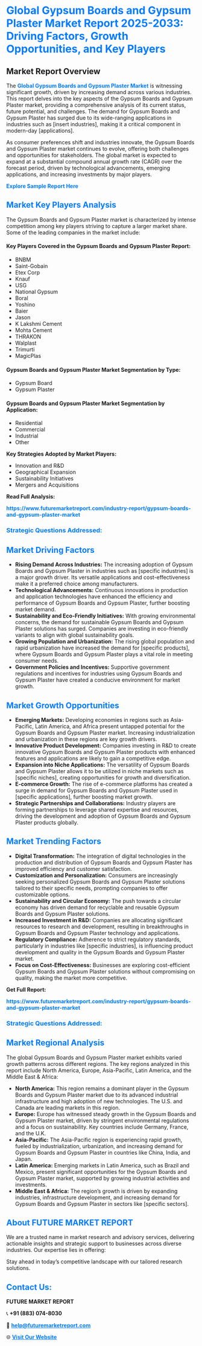 <h1 style="color: #007BFF;">Global Gypsum Boards and Gypsum Plaster Market Report 2025-2033: Driving Factors, Growth Opportunities, and Key Players</h1>

<section id="overview">
<h2>Market Report Overview</h2>
<p>The <a href="https://www.futuremarketreport.com/industry-report/gypsum-boards-and-gypsum-plaster-market" style="color: #007BFF; text-decoration: none;"><strong>Global Gypsum Boards and Gypsum Plaster Market</strong></a> is witnessing significant growth, driven by increasing demand across various industries. This report delves into the key aspects of the Gypsum Boards and Gypsum Plaster market, providing a comprehensive analysis of its current status, future potential, and challenges. The demand for Gypsum Boards and Gypsum Plaster has surged due to its wide-ranging applications in industries such as [insert industries], making it a critical component in modern-day [applications].</p>
<p>As consumer preferences shift and industries innovate, the Gypsum Boards and Gypsum Plaster market continues to evolve, offering both challenges and opportunities for stakeholders. The global market is expected to expand at a substantial compound annual growth rate (CAGR) over the forecast period, driven by technological advancements, emerging applications, and increasing investments by major players.</p>
</section>

<section id="overview">
<p><a href="https://www.futuremarketreport.com/request-sample/reportId=56376" style="color: #007BFF; text-decoration: none;"><strong>Explore Sample Report Here</strong></a></p>
</section>

<section id="key-players">
<h2 style="color: #007BFF;">Market Key Players Analysis</h2>
<p>The Gypsum Boards and Gypsum Plaster market is characterized by intense competition among key players striving to capture a larger market share. Some of the leading companies in the market include:</p>
<h4>Key Players Covered in the Gypsum Boards and Gypsum Plaster Report:</h4>
<ul><li>BNBM</li><li>Saint-Gobain</li><li>Etex Corp</li><li>Knauf</li><li>USG</li><li>National Gypsum</li><li>Boral</li><li>Yoshino</li><li>Baier</li><li>Jason</li><li>K Lakshmi Cement</li><li>Mohta Cement</li><li>THRAKON</li><li>Walplast</li><li>Trimurti</li><li>MagicPlas</li></ul>
<h4>Gypsum Boards and Gypsum Plaster Market Segmentation by Type:</h4>
<ul><li>Gypsum Board</li><li>Gypsum Plaster</li></ul>

<h4>Gypsum Boards and Gypsum Plaster Market Segmentation by Application:</h4>
<ul><li>Residential</li><li>Commercial</li><li>Industrial</li><li>Other</li></ul>
<p><strong>Key Strategies Adopted by Market Players:</strong></p>
<ul>
<li>Innovation and R&D</li>
<li>Geographical Expansion</li>
<li>Sustainability Initiatives</li>
<li>Mergers and Acquisitions</li>
</ul>
</section>

<section>
<p><strong>Read Full Analysis: </strong></p><a href="https://www.futuremarketreport.com/industry-report/gypsum-boards-and-gypsum-plaster-market" style="color: #007BFF; text-decoration: none;"><strong>https://www.futuremarketreport.com/industry-report/gypsum-boards-and-gypsum-plaster-market</strong></a>
<h3 style="color: #007BFF;">Strategic Questions Addressed:</h3>
</section>

<section id="driving-factors">
<h2 style="color: #007BFF;">Market Driving Factors</h2>
<ul>
<li><strong>Rising Demand Across Industries:</strong> The increasing adoption of Gypsum Boards and Gypsum Plaster in industries such as [specific industries] is a major growth driver. Its versatile applications and cost-effectiveness make it a preferred choice among manufacturers.</li>
<li><strong>Technological Advancements:</strong> Continuous innovations in production and application technologies have enhanced the efficiency and performance of Gypsum Boards and Gypsum Plaster, further boosting market demand.</li>
<li><strong>Sustainability and Eco-Friendly Initiatives:</strong> With growing environmental concerns, the demand for sustainable Gypsum Boards and Gypsum Plaster solutions has surged. Companies are investing in eco-friendly variants to align with global sustainability goals.</li>
<li><strong>Growing Population and Urbanization:</strong> The rising global population and rapid urbanization have increased the demand for [specific products], where Gypsum Boards and Gypsum Plaster plays a vital role in meeting consumer needs.</li>
<li><strong>Government Policies and Incentives:</strong> Supportive government regulations and incentives for industries using Gypsum Boards and Gypsum Plaster have created a conducive environment for market growth.</li>
</ul>
</section>

<section id="growth-opportunities">
<h2 style="color: #007BFF;">Market Growth Opportunities</h2>
<ul>
<li><strong>Emerging Markets:</strong> Developing economies in regions such as Asia-Pacific, Latin America, and Africa present untapped potential for the Gypsum Boards and Gypsum Plaster market. Increasing industrialization and urbanization in these regions are key growth drivers.</li>
<li><strong>Innovative Product Development:</strong> Companies investing in R&D to create innovative Gypsum Boards and Gypsum Plaster products with enhanced features and applications are likely to gain a competitive edge.</li>
<li><strong>Expansion into Niche Applications:</strong> The versatility of Gypsum Boards and Gypsum Plaster allows it to be utilized in niche markets such as [specific niches], creating opportunities for growth and diversification.</li>
<li><strong>E-commerce Growth:</strong> The rise of e-commerce platforms has created a surge in demand for Gypsum Boards and Gypsum Plaster used in [specific applications], further boosting market growth.</li>
<li><strong>Strategic Partnerships and Collaborations:</strong> Industry players are forming partnerships to leverage shared expertise and resources, driving the development and adoption of Gypsum Boards and Gypsum Plaster products globally.</li>
</ul>
</section>

<section id="trending-factors">
<h2 style="color: #007BFF;">Market Trending Factors</h2>
<ul>
<li><strong>Digital Transformation:</strong> The integration of digital technologies in the production and distribution of Gypsum Boards and Gypsum Plaster has improved efficiency and customer satisfaction.</li>
<li><strong>Customization and Personalization:</strong> Consumers are increasingly seeking personalized Gypsum Boards and Gypsum Plaster solutions tailored to their specific needs, prompting companies to offer customizable options.</li>
<li><strong>Sustainability and Circular Economy:</strong> The push towards a circular economy has driven demand for recyclable and reusable Gypsum Boards and Gypsum Plaster solutions.</li>
<li><strong>Increased Investment in R&D:</strong> Companies are allocating significant resources to research and development, resulting in breakthroughs in Gypsum Boards and Gypsum Plaster technology and applications.</li>
<li><strong>Regulatory Compliance:</strong> Adherence to strict regulatory standards, particularly in industries like [specific industries], is influencing product development and quality in the Gypsum Boards and Gypsum Plaster market.</li>
<li><strong>Focus on Cost-Effectiveness:</strong> Businesses are exploring cost-efficient Gypsum Boards and Gypsum Plaster solutions without compromising on quality, making the market more competitive.</li>
</ul>
</section>

<section>
<p><strong>Get Full Report: </strong></p><a href="https://www.futuremarketreport.com/industry-report/gypsum-boards-and-gypsum-plaster-market" style="color: #007BFF; text-decoration: none;"><strong>https://www.futuremarketreport.com/industry-report/gypsum-boards-and-gypsum-plaster-market</strong></a>
<h3 style="color: #007BFF;">Strategic Questions Addressed:</h3>
</section>


<section id="regional-analysis">
<h2 style="color: #007BFF;">Market Regional Analysis</h2>
<p>The global Gypsum Boards and Gypsum Plaster market exhibits varied growth patterns across different regions. The key regions analyzed in this report include North America, Europe, Asia-Pacific, Latin America, and the Middle East & Africa:</p>
<ul>
<li><strong>North America:</strong> This region remains a dominant player in the Gypsum Boards and Gypsum Plaster market due to its advanced industrial infrastructure and high adoption of new technologies. The U.S. and Canada are leading markets in this region.</li>
<li><strong>Europe:</strong> Europe has witnessed steady growth in the Gypsum Boards and Gypsum Plaster market, driven by stringent environmental regulations and a focus on sustainability. Key countries include Germany, France, and the U.K.</li>
<li><strong>Asia-Pacific:</strong> The Asia-Pacific region is experiencing rapid growth, fueled by industrialization, urbanization, and increasing demand for Gypsum Boards and Gypsum Plaster in countries like China, India, and Japan.</li>
<li><strong>Latin America:</strong> Emerging markets in Latin America, such as Brazil and Mexico, present significant opportunities for the Gypsum Boards and Gypsum Plaster market, supported by growing industrial activities and investments.</li>
<li><strong>Middle East & Africa:</strong> The region’s growth is driven by expanding industries, infrastructure development, and increasing demand for Gypsum Boards and Gypsum Plaster in sectors like [specific sectors].</li>
</ul>
</section>

<footer>
<h2 style="color: #007BFF;">About FUTURE MARKET REPORT</h2>
<p>We are a trusted name in market research and advisory services, delivering actionable insights and strategic support to businesses across diverse industries. Our expertise lies in offering:</p>

<p>Stay ahead in today’s competitive landscape with our tailored research solutions.</p>

<h2 style="color: #007BFF;">Contact Us:</h2>
<p><strong>FUTURE MARKET REPORT</strong></p>
<p>📞 <strong>+91 (883) 074-8030</strong></p>
<p>📧 <strong><a href="mailto:help@futuremarketreport.com" style="color: #007BFF;">help@futuremarketreport.com</a></strong></p>
<p>🌐 <strong><a href="https://www.futuremarketreport.com/" style="color: #007BFF;">Visit Our Website</a></strong></p>
</footer>